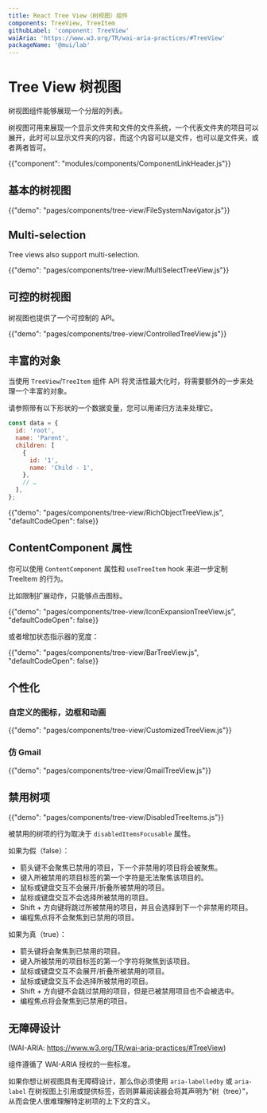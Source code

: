 ```yaml
---
title: React Tree View（树视图）组件
components: TreeView, TreeItem
githubLabel: 'component: TreeView'
waiAria: 'https://www.w3.org/TR/wai-aria-practices/#TreeView'
packageName: '@mui/lab'
---
```


# Tree View 树视图

<p class="description">树视图组件能够展现一个分层的列表。</p>

树视图可用来展现一个显示文件夹和文件的文件系统，一个代表文件夹的项目可以展开，此时可以显示文件夹的内容，而这个内容可以是文件，也可以是文件夹，或者两者皆可。

{{"component": "modules/components/ComponentLinkHeader.js"}}

## 基本的树视图

{{"demo": "pages/components/tree-view/FileSystemNavigator.js"}}

## Multi-selection

Tree views also support multi-selection.

{{"demo": "pages/components/tree-view/MultiSelectTreeView.js"}}

## 可控的树视图

树视图也提供了一个可控制的 API。

{{"demo": "pages/components/tree-view/ControlledTreeView.js"}}

## 丰富的对象

当使用 `TreeView`/`TreeItem` 组件 API 将灵活性最大化时，将需要额外的一步来处理一个丰富的对象。

请参照带有以下形状的一个数据变量，您可以用递归方法来处理它。

```js
const data = {
  id: 'root',
  name: 'Parent',
  children: [
    {
      id: '1',
      name: 'Child - 1',
    },
    // …
  ],
};
```

{{"demo": "pages/components/tree-view/RichObjectTreeView.js", "defaultCodeOpen": false}}

## ContentComponent 属性

你可以使用 `ContentComponent` 属性和 `useTreeItem` hook 来进一步定制 TreeItem 的行为。

比如限制扩展动作，只能够点击图标。

{{"demo": "pages/components/tree-view/IconExpansionTreeView.js", "defaultCodeOpen": false}}

或者增加状态指示器的宽度：

{{"demo": "pages/components/tree-view/BarTreeView.js", "defaultCodeOpen": false}}

## 个性化

### 自定义的图标，边框和动画

{{"demo": "pages/components/tree-view/CustomizedTreeView.js"}}

### 仿 Gmail

{{"demo": "pages/components/tree-view/GmailTreeView.js"}}

## 禁用树项

{{"demo": "pages/components/tree-view/DisabledTreeItems.js"}}

被禁用的树项的行为取决于 `disabledItemsFocusable` 属性。

如果为假（false）：

- 箭头键不会聚焦已禁用的项目，下一个非禁用的项目将会被聚焦。
- 键入所被禁用的项目标签的第一个字符是无法聚焦该项目的。
- 鼠标或键盘交互不会展开/折叠所被禁用的项目。
- 鼠标或键盘交互不会选择所被禁用的项目。
- Shift + 方向键将跳过所被禁用的项目，并且会选择到下一个非禁用的项目。
- 编程焦点将不会聚焦到已禁用的项目。

如果为真（true）：

- 箭头键将会聚焦到已禁用的项目。
- 键入所被禁用的项目标签的第一个字符将聚焦到该项目。
- 鼠标或键盘交互不会展开/折叠所被禁用的项目。
- 鼠标或键盘交互不会选择所被禁用的项目。
- Shift + 方向键不会跳过禁用的项目，但是已被禁用项目也不会被选中。
- 编程焦点将会聚焦到已禁用的项目。

## 无障碍设计

(WAI-ARIA: https://www.w3.org/TR/wai-aria-practices/#TreeView)

组件遵循了 WAI-ARIA 授权的一些标准。

如果你想让树视图具有无障碍设计，那么你必须使用 `aria-labelledby` 或 `aria-label` 在树视图上引用或提供标签，否则屏幕阅读器会将其声明为“树（tree）”，从而会使人很难理解特定树项的上下文的含义。
